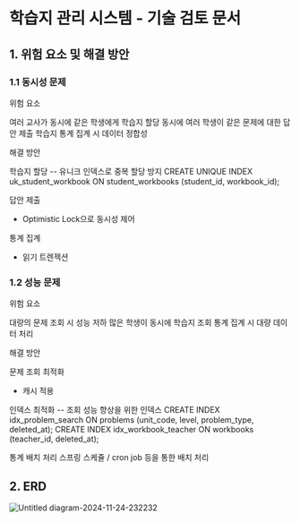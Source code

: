 # 학습지 관리 시스템 - 기술 검토 문서
## 1. 위험 요소 및 해결 방안
### 1.1 동시성 문제
위험 요소

여러 교사가 동시에 같은 학생에게 학습지 할당
동시에 여러 학생이 같은 문제에 대한 답안 제출
학습지 통계 집계 시 데이터 정합성

해결 방안

학습지 할당
-- 유니크 인덱스로 중복 할당 방지
CREATE UNIQUE INDEX uk_student_workbook ON student_workbooks (student_id, workbook_id);

답안 제출
- Optimistic Lock으로 동시성 제어

통계 집계
- 읽기 트렌젝션

### 1.2 성능 문제
위험 요소

대량의 문제 조회 시 성능 저하
많은 학생이 동시에 학습지 조회
통계 집계 시 대량 데이터 처리

해결 방안

문제 조회 최적화
- 캐시 적용

인덱스 최적화
-- 조회 성능 향상을 위한 인덱스
CREATE INDEX idx_problem_search ON problems (unit_code, level, problem_type, deleted_at);
CREATE INDEX idx_workbook_teacher ON workbooks (teacher_id, deleted_at);

통계 배치 처리
스프링 스케쥴 / cron job 등을 통한 배치 처리

## 2. ERD
![Untitled diagram-2024-11-24-232232](https://github.com/user-attachments/assets/d868d781-9032-4514-a0c7-c693654b211d)

